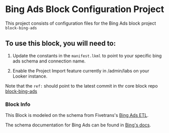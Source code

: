 # Bing Ads Block Configuration Project

This project consists of configuration files for the Bing Ads block project `block-bing-ads`

## To use this block, you will need to:

1. Update the constants in the `manifest.lkml` to point to your specific bing ads schema and connection name.

1. Enable the Project Import feature currently in /admin/labs on your Looker instance.


Note that the `ref:` should point to the latest commit in thr core block repo [block-bing-ads](https://github.com/looker/block-bing-ads/commits/master) 

### Block Info

This Block is modeled on the schema from Fivetrans's [Bing Ads ETL](https://fivetran.com/directory/bing-ads).

The schema documentation for Bing Ads can be found in [Bing's docs](https://docs.microsoft.com/en-us/advertising/guides/reference?view=bingads-13).

